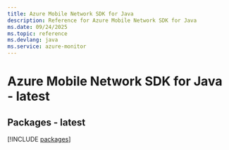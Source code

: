 ```yaml
---
title: Azure Mobile Network SDK for Java
description: Reference for Azure Mobile Network SDK for Java
ms.date: 09/24/2025
ms.topic: reference
ms.devlang: java
ms.service: azure-monitor
---
```

# Azure Mobile Network SDK for Java - latest
## Packages - latest
[!INCLUDE [packages](mobile-network-index.md)]